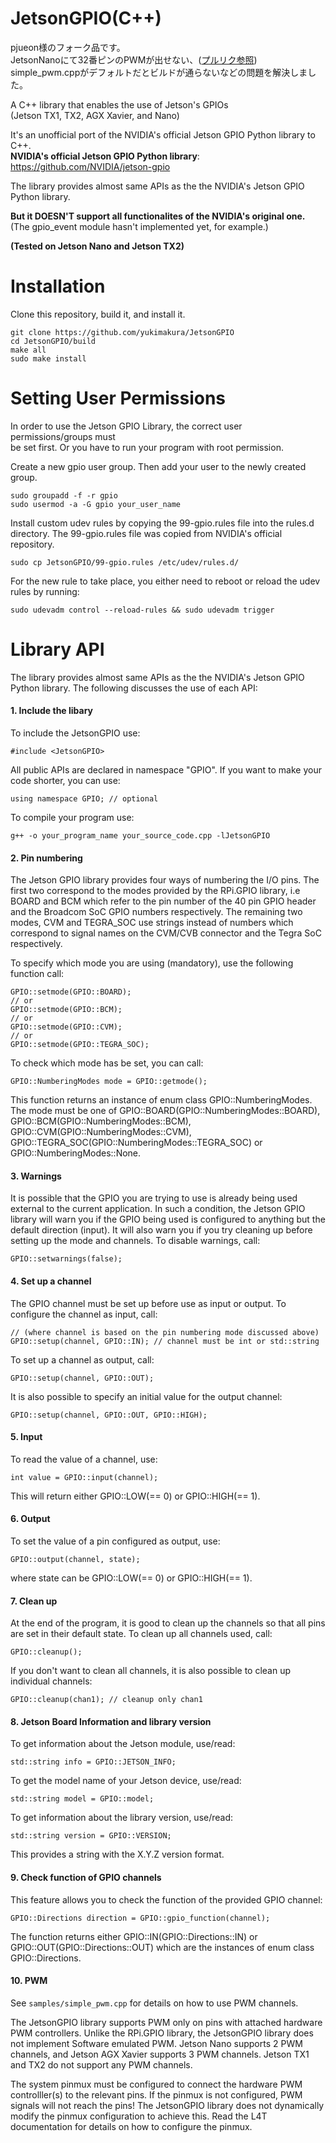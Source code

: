 # JetsonGPIO(C++)
pjueon様のフォーク品です。   
JetsonNanoにて32番ピンのPWMが出せない、([プルリク参照](https://github.com/pjueon/JetsonGPIO/pull/7/commits/4fb23e3fcb7646353aea8563b8128b9c64939bb8))   
simple_pwm.cppがデフォルトだとビルドが通らないなどの問題を解決しました。

A C++ library that enables the use of Jetson's GPIOs  
(Jetson TX1, TX2, AGX Xavier, and Nano)
    
It's an unofficial port of the NVIDIA's official Jetson GPIO Python library to C++.    
**NVIDIA's official Jetson GPIO Python library**: https://github.com/NVIDIA/jetson-gpio
  
The library provides almost same APIs as the the NVIDIA's Jetson GPIO Python library.
  
**But it DOESN'T support all functionalites of the NVIDIA's original one.**  
(The gpio_event module hasn't implemented yet, for example.)
  
    
**(Tested on Jetson Nano and Jetson TX2)**
 
# Installation
Clone this repository, build it, and install it.
```
git clone https://github.com/yukimakura/JetsonGPIO
cd JetsonGPIO/build
make all
sudo make install
```


# Setting User Permissions

In order to use the Jetson GPIO Library, the correct user permissions/groups must  
be set first. Or you have to run your program with root permission.    
  
Create a new gpio user group. Then add your user to the newly created group.  
```
sudo groupadd -f -r gpio
sudo usermod -a -G gpio your_user_name
```
Install custom udev rules by copying the 99-gpio.rules file into the rules.d  
directory. The 99-gpio.rules file was copied from NVIDIA's official repository.  
  
```
sudo cp JetsonGPIO/99-gpio.rules /etc/udev/rules.d/
```
  
For the new rule to take place, you either need to reboot or reload the udev
rules by running:
```
sudo udevadm control --reload-rules && sudo udevadm trigger
```
  
# Library API

The library provides almost same APIs as the the NVIDIA's Jetson GPIO Python library.
The following discusses the use of each API:  

#### 1. Include the libary

To include the JetsonGPIO use:
```
#include <JetsonGPIO>
```
  
All public APIs are declared in namespace "GPIO". If you want to make your code shorter, you can use:  
```
using namespace GPIO; // optional
```

To compile your program use:
```
g++ -o your_program_name your_source_code.cpp -lJetsonGPIO 
```
  

#### 2. Pin numbering

The Jetson GPIO library provides four ways of numbering the I/O pins. The first
two correspond to the modes provided by the RPi.GPIO library, i.e BOARD and BCM
which refer to the pin number of the 40 pin GPIO header and the Broadcom SoC
GPIO numbers respectively. The remaining two modes, CVM and TEGRA_SOC use
strings instead of numbers which correspond to signal names on the CVM/CVB
connector and the Tegra SoC respectively.

To specify which mode you are using (mandatory), use the following function
call:
```
GPIO::setmode(GPIO::BOARD);
// or
GPIO::setmode(GPIO::BCM);
// or
GPIO::setmode(GPIO::CVM);
// or
GPIO::setmode(GPIO::TEGRA_SOC);
```

To check which mode has be set, you can call:
```
GPIO::NumberingModes mode = GPIO::getmode();
```
This function returns an instance of enum class GPIO::NumberingModes. The mode must be one of GPIO::BOARD(GPIO::NumberingModes::BOARD), GPIO::BCM(GPIO::NumberingModes::BCM), GPIO::CVM(GPIO::NumberingModes::CVM), GPIO::TEGRA_SOC(GPIO::NumberingModes::TEGRA_SOC) or GPIO::NumberingModes::None.

#### 3. Warnings

It is possible that the GPIO you are trying to use is already being used
external to the current application. In such a condition, the Jetson GPIO
library will warn you if the GPIO being used is configured to anything but the
default direction (input). It will also warn you if you try cleaning up before
setting up the mode and channels. To disable warnings, call:
```
GPIO::setwarnings(false);
```

#### 4. Set up a channel

The GPIO channel must be set up before use as input or output. To configure
the channel as input, call:
```
// (where channel is based on the pin numbering mode discussed above)
GPIO::setup(channel, GPIO::IN); // channel must be int or std::string
```

To set up a channel as output, call:
```
GPIO::setup(channel, GPIO::OUT);
```

It is also possible to specify an initial value for the output channel:
```
GPIO::setup(channel, GPIO::OUT, GPIO::HIGH);
```
  

#### 5. Input

To read the value of a channel, use:

```
int value = GPIO::input(channel);
```

This will return either GPIO::LOW(== 0) or GPIO::HIGH(== 1).

#### 6. Output

To set the value of a pin configured as output, use:

```
GPIO::output(channel, state); 
```

where state can be GPIO::LOW(== 0) or GPIO::HIGH(== 1).
  

#### 7. Clean up

At the end of the program, it is good to clean up the channels so that all pins
are set in their default state. To clean up all channels used, call:

```
GPIO::cleanup();
```

If you don't want to clean all channels, it is also possible to clean up
individual channels:

```
GPIO::cleanup(chan1); // cleanup only chan1
```

#### 8. Jetson Board Information and library version

To get information about the Jetson module, use/read:

```
std::string info = GPIO::JETSON_INFO;
```
  
To get the model name of your Jetson device, use/read:

```
std::string model = GPIO::model;
```
  
To get information about the library version, use/read:

```
std::string version = GPIO::VERSION;
```

This provides a string with the X.Y.Z version format.
  
#### 9. Check function of GPIO channels  

This feature allows you to check the function of the provided GPIO channel:

```
GPIO::Directions direction = GPIO::gpio_function(channel);
```

The function returns either GPIO::IN(GPIO::Directions::IN) or GPIO::OUT(GPIO::Directions::OUT) which are the instances of enum class GPIO::Directions.

#### 10. PWM  

See `samples/simple_pwm.cpp` for details on how to use PWM channels.

The JetsonGPIO library supports PWM only on pins with attached hardware PWM
controllers. Unlike the RPi.GPIO library, the JetsonGPIO library does not
implement Software emulated PWM. Jetson Nano supports 2 PWM channels, and
Jetson AGX Xavier supports 3 PWM channels. Jetson TX1 and TX2 do not support
any PWM channels.

The system pinmux must be configured to connect the hardware PWM controlller(s)
to the relevant pins. If the pinmux is not configured, PWM signals will not
reach the pins! The JetsonGPIO library does not dynamically modify the pinmux
configuration to achieve this. Read the L4T documentation for details on how to
configure the pinmux.
